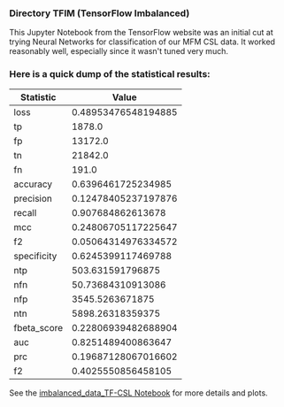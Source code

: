 ### Directory TFIM (TensorFlow Imbalanced)
This Jupyter Notebook from the TensorFlow website was an initial cut at trying
Neural Networks for classification of our MFM CSL data. It worked reasonably well,
especially since it wasn't tuned very much.

### Here is a quick dump of the statistical results:
| Statistic   | Value                |
|-------------|----------------------|
| loss        | 0.48953476548194885  |
| tp          | 1878.0               |
| fp          | 13172.0              |
| tn          | 21842.0              |
| fn          | 191.0                |
| accuracy    | 0.6396461725234985   |
| precision   | 0.12478405237197876  |
| recall      | 0.907684862613678    |
| mcc         | 0.24806705117225647  |
| f2          | 0.05064314976334572  |
| specificity | 0.6245399117469788   |
| ntp         | 503.631591796875     |
| nfn         | 50.73684310913086    |
| nfp         | 3545.5263671875      |
| ntn         | 5898.26318359375     |
| fbeta_score | 0.22806939482688904  |
| auc         | 0.8251489400863647   |
| prc         | 0.19687128067016602  |
| f2          | 0.4025550856458105   |

See the [imbalanced_data_TF-CSL Notebook](imbalanced_data_TF-CSL.ipynb) for more details and plots.